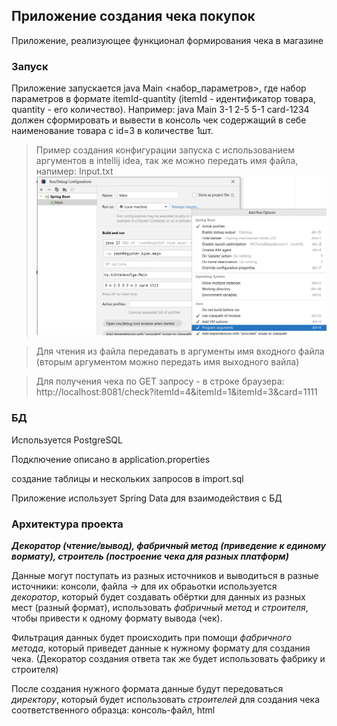 ## Приложение создания чека покупок
Приложение, реализующее функционал формирования
чека в магазине
### Запуск
Приложение запускается java Main <набор_параметров>, где набор параметров в формате
itemId-quantity (itemId - идентификатор товара, quantity - его количество).
Например: java Main 3-1 2-5 5-1 card-1234 должен сформировать и вывести в консоль чек
содержащий в себе наименование товара с id=3 в количестве 1шт.

> Пример создания конфигурации запуска с использованием аргументов в intellij idea,
так же можно передать имя файла, напимер: Input.txt
![img.png](img.png)

> Для чтения из файла передавать в аргументы имя входного файла (вторым аргументом можно
передать имя выходного вайла)

> Для получения чека по GET запросу - в строке браузера: http://localhost:8081/check?itemId=4&itemId=1&itemId=3&card=1111

### БД
Используется PostgreSQL

Подключение описано в application.properties

создание таблицы и нескольких запросов в import.sql

Приложение использует Spring Data для взаимодействия с БД


### Архитектура проекта 
***Декоратор (чтение/вывод), фабричный метод (приведение к единому вормату), строитель (построение чека для разных платформ)***

Данные могут поступать из разных источников и выводиться в разные источники: консоли, файла -> для их обраьотки 
используется *декоратор*, который будет создавать обёртки для данных
из разных мест (разный формат), использовать *фабричный метод* и *строителя*, чтобы
привести к одному формату вывода (чек).

Фильтрация данных будет происходить при помощи *фабричного метода*, который приведет 
данные к нужному формату для создания чека.
(Декоратор создания ответа так же будет использовать фабрику и строителя)

После создания нужного формата данные будут передоваться *директору*, который будет 
использовать *строителей* для создания чека соответственного образца: консоль-файл, html